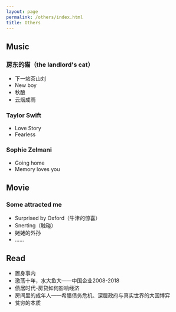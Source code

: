 ```yaml
---
layout: page
permalink: /others/index.html
title: Others
---
```


## Music

### 房东的猫（the landlord's cat）

- 下一站茶山刘
- New boy
- 秋酿
- 云烟成雨

### Taylor Swift

- Love Story
- Fearless

### Sophie Zelmani

- Going home
- Memory loves you

## Movie

### Some attracted me
- Surprised by Oxford（牛津的惊喜）
- Snerting（触碰）
- 姥姥的外孙
- ......

## Read

- 置身事内
- 激荡十年，水大鱼大——中国企业2008-2018
- 债居时代-房贷如何影响经济
- 房间里的成年人——希腊债务危机、深层政府与真实世界的大国博弈
- 贫穷的本质
